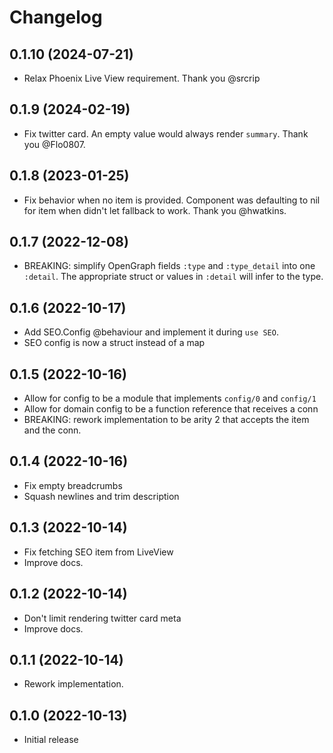 # Changelog

## 0.1.10 (2024-07-21)

- Relax Phoenix Live View requirement. Thank you @srcrip

## 0.1.9 (2024-02-19)

- Fix twitter card. An empty value would always render `summary`. Thank you @Flo0807.

## 0.1.8 (2023-01-25)

- Fix behavior when no item is provided. Component was defaulting to nil for
  item when didn't let fallback to work. Thank you @hwatkins.

## 0.1.7 (2022-12-08)

- BREAKING: simplify OpenGraph fields `:type` and `:type_detail` into one
  `:detail`. The appropriate struct or values in `:detail` will infer to the type.

## 0.1.6 (2022-10-17)

- Add SEO.Config @behaviour and implement it during `use SEO`.
- SEO config is now a struct instead of a map

## 0.1.5 (2022-10-16)

- Allow for config to be a module that implements `config/0` and `config/1`
- Allow for domain config to be a function reference that receives a conn
- BREAKING: rework implementation to be arity 2 that accepts the item and the conn.

## 0.1.4 (2022-10-16)

- Fix empty breadcrumbs
- Squash newlines and trim description

## 0.1.3 (2022-10-14)

- Fix fetching SEO item from LiveView
- Improve docs.

## 0.1.2 (2022-10-14)

- Don't limit rendering twitter card meta
- Improve docs.

## 0.1.1 (2022-10-14)

- Rework implementation.

## 0.1.0 (2022-10-13)

- Initial release
